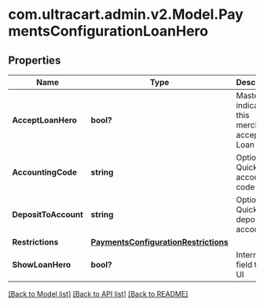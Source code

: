 # com.ultracart.admin.v2.Model.PaymentsConfigurationLoanHero
## Properties

Name | Type | Description | Notes
------------ | ------------- | ------------- | -------------
**AcceptLoanHero** | **bool?** | Master flag indicating this merchant accepts Loan Hero | [optional] 
**AccountingCode** | **string** | Optional Quickbooks accounting code | [optional] 
**DepositToAccount** | **string** | Optional Quickbooks deposit to account | [optional] 
**Restrictions** | [**PaymentsConfigurationRestrictions**](PaymentsConfigurationRestrictions.md) |  | [optional] 
**ShowLoanHero** | **bool?** | Internal field to aid UI | [optional] 


[[Back to Model list]](../README.md#documentation-for-models) [[Back to API list]](../README.md#documentation-for-api-endpoints) [[Back to README]](../README.md)

